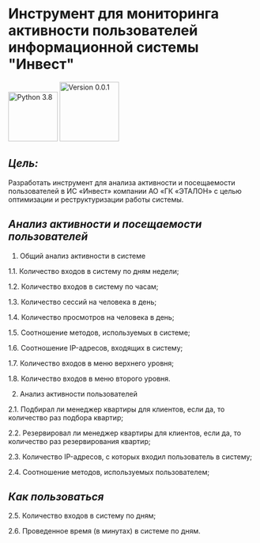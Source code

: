 # Инструмент для мониторинга активности пользователей информационной системы "Инвест"
<img src="https://img.shields.io/badge/Python-3.8-9cf" width="100" alt="Python 3.8"> <img src="https://img.shields.io/badge/Version-0.0.1-9cf" width="120" alt="Version 0.0.1">
<h2> <i> Цель: </i> </h2>
Разработать инструмент для анализа активности и посещаемости пользователей в ИС «Инвест» компании АО «ГК «ЭТАЛОН» с целью оптимизации и реструктуризации работы системы.
<h2> <i> Анализ активности и посещаемости пользователей </i> </h2>

1. Общий анализ активности в системе

1.1. Количество входов в систему по дням недели;

1.2. Количество входов в систему по часам;

1.3. Количество сессий на человека в день;

1.4. Количество просмотров на человека в день;

1.5. Соотношение методов, используемых в системе;

1.6. Соотношение IP-адресов, входящих в систему;

1.7. Количество входов в меню верхнего уровня;

1.8. Количество входов в меню второго уровня.

2. Анализ активности пользователей 

2.1. Подбирал ли менеджер квартиры для клиентов, если да, то количество раз подбора квартир;

2.2. Резервировал ли менеджер квартиры для клиентов, если да, то количество раз резервирования квартир;

2.3. Количество IP-адресов, с которых входил пользователь в систему;

2.4. Соотношение методов, используемых пользователем;

<h2> <i> Как пользоваться </i> </h2>

2.5. Количество входов в систему по дням;

2.6. Проведенное время (в минутах) в системе по дням.
